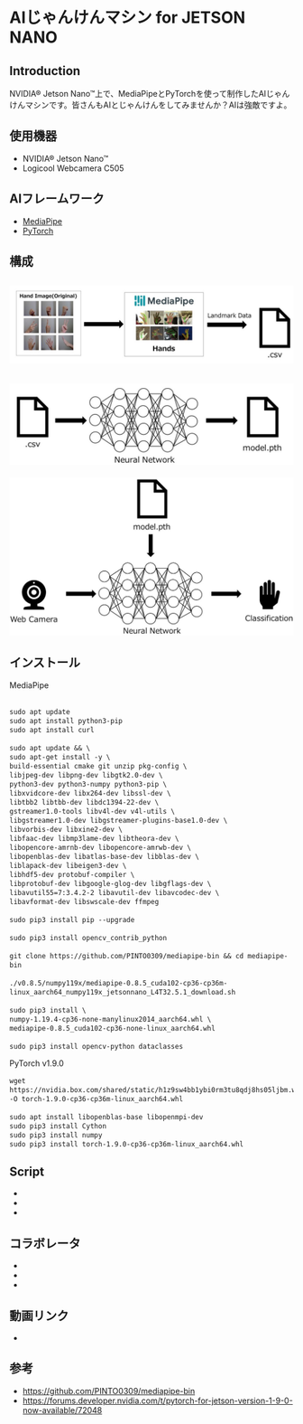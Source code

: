 # AIじゃんけんマシン for JETSON NANO
## Introduction
NVIDIA® Jetson Nano™上で、MediaPipeとPyTorchを使って制作したAIじゃんけんマシンです。皆さんもAIとじゃんけんをしてみませんか？AIは強敵ですよ。

## 使用機器
- NVIDIA® Jetson Nano™
- Logicool Webcamera C505
## AIフレームワーク
- [MediaPipe](https://google.github.io/mediapipe/)
- [PyTorch](https://pytorch.org/)

## 構成
![make_csv](/img/1.jpg)
--- 
![make_model](/img/2.jpg)
--- 
![Classification](/img/3.jpg) 


## インストール
MediaPipe
~~~

sudo apt update
sudo apt install python3-pip
sudo apt install curl

sudo apt update && \
sudo apt-get install -y \
build-essential cmake git unzip pkg-config \
libjpeg-dev libpng-dev libgtk2.0-dev \
python3-dev python3-numpy python3-pip \
libxvidcore-dev libx264-dev libssl-dev \
libtbb2 libtbb-dev libdc1394-22-dev \
gstreamer1.0-tools libv4l-dev v4l-utils \
libgstreamer1.0-dev libgstreamer-plugins-base1.0-dev \
libvorbis-dev libxine2-dev \
libfaac-dev libmp3lame-dev libtheora-dev \
libopencore-amrnb-dev libopencore-amrwb-dev \
libopenblas-dev libatlas-base-dev libblas-dev \
liblapack-dev libeigen3-dev \
libhdf5-dev protobuf-compiler \
libprotobuf-dev libgoogle-glog-dev libgflags-dev \
libavutil55=7:3.4.2-2 libavutil-dev libavcodec-dev \
libavformat-dev libswscale-dev ffmpeg

sudo pip3 install pip --upgrade

sudo pip3 install opencv_contrib_python

git clone https://github.com/PINTO0309/mediapipe-bin && cd mediapipe-bin

./v0.8.5/numpy119x/mediapipe-0.8.5_cuda102-cp36-cp36m-linux_aarch64_numpy119x_jetsonnano_L4T32.5.1_download.sh

sudo pip3 install \
numpy-1.19.4-cp36-none-manylinux2014_aarch64.whl \
mediapipe-0.8.5_cuda102-cp36-none-linux_aarch64.whl

sudo pip3 install opencv-python dataclasses
~~~
PyTorch v1.9.0
~~~
wget https://nvidia.box.com/shared/static/h1z9sw4bb1ybi0rm3tu8qdj8hs05ljbm.whl -O torch-1.9.0-cp36-cp36m-linux_aarch64.whl

sudo apt install libopenblas-base libopenmpi-dev
sudo pip3 install Cython
sudo pip3 install numpy
sudo pip3 install torch-1.9.0-cp36-cp36m-linux_aarch64.whl
~~~
## Script
- 
- 
- 
## コラボレータ
- 
- 
- 
## 動画リンク
- 


## 参考
- https://github.com/PINTO0309/mediapipe-bin  
- https://forums.developer.nvidia.com/t/pytorch-for-jetson-version-1-9-0-now-available/72048

